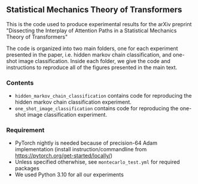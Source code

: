 ## Statistical Mechanics Theory of Transformers

This is the code used to produce experimental results for the arXiv preprint "Dissecting the Interplay of Attention Paths in a Statistical Mechanics Theory of Transformers" 

The code is organized into two main folders, one for each experiment presented in the paper, i.e. hidden markov chain 
classification, and one-shot image classification. Inside each folder, we give the code and instructions to reproduce 
all of the figures presented in the main text.

### Contents
* `hidden_markov_chain_classification` contains code for reproducing the hidden markov chain classification experiment.
* `one_shot_image_classification` contains code for reproducing the one-shot image classification experiment.

### Requirement

- PyTorch nightly is needed because of precision-64 Adam implementation (install instruction/commandline from https://pytorch.org/get-started/locally/)
- Unless specified otherwhise, see `montecarlo_test.yml` for required packages
- We used Python 3.10 for all our experiments

